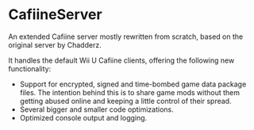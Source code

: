 # CafiineServer
An extended Cafiine server mostly rewritten from scratch, based on the original server by Chadderz.

It handles the default Wii U Cafiine clients, offering the following new functionality:
- Support for encrypted, signed and time-bombed game data package files. The intention behind this is to share game mods without them getting abused online and keeping a little control of their spread.
- Several bigger and smaller code optimizations.
- Optimized console output and logging.
